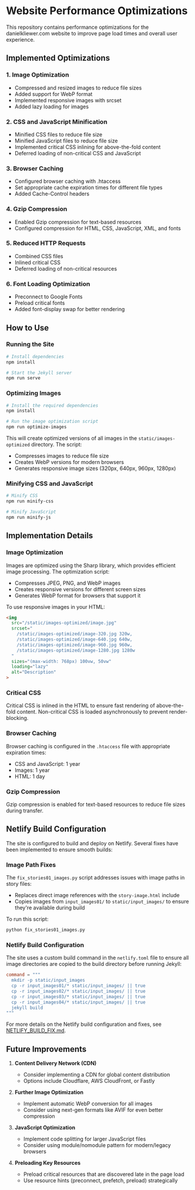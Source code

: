 # Website Performance Optimizations

This repository contains performance optimizations for the danielkliewer.com website to improve page load times and overall user experience.

## Implemented Optimizations

### 1. Image Optimization
- Compressed and resized images to reduce file sizes
- Added support for WebP format
- Implemented responsive images with srcset
- Added lazy loading for images

### 2. CSS and JavaScript Minification
- Minified CSS files to reduce file size
- Minified JavaScript files to reduce file size
- Implemented critical CSS inlining for above-the-fold content
- Deferred loading of non-critical CSS and JavaScript

### 3. Browser Caching
- Configured browser caching with .htaccess
- Set appropriate cache expiration times for different file types
- Added Cache-Control headers

### 4. Gzip Compression
- Enabled Gzip compression for text-based resources
- Configured compression for HTML, CSS, JavaScript, XML, and fonts

### 5. Reduced HTTP Requests
- Combined CSS files
- Inlined critical CSS
- Deferred loading of non-critical resources

### 6. Font Loading Optimization
- Preconnect to Google Fonts
- Preload critical fonts
- Added font-display swap for better rendering

## How to Use

### Running the Site
```bash
# Install dependencies
npm install

# Start the Jekyll server
npm run serve
```

### Optimizing Images
```bash
# Install the required dependencies
npm install

# Run the image optimization script
npm run optimize-images
```

This will create optimized versions of all images in the `static/images-optimized` directory. The script:
- Compresses images to reduce file size
- Creates WebP versions for modern browsers
- Generates responsive image sizes (320px, 640px, 960px, 1280px)

### Minifying CSS and JavaScript
```bash
# Minify CSS
npm run minify-css

# Minify JavaScript
npm run minify-js
```

## Implementation Details

### Image Optimization
Images are optimized using the Sharp library, which provides efficient image processing. The optimization script:
- Compresses JPEG, PNG, and WebP images
- Creates responsive versions for different screen sizes
- Generates WebP format for browsers that support it

To use responsive images in your HTML:

```html
<img 
  src="/static/images-optimized/image.jpg" 
  srcset="
    /static/images-optimized/image-320.jpg 320w,
    /static/images-optimized/image-640.jpg 640w,
    /static/images-optimized/image-960.jpg 960w,
    /static/images-optimized/image-1280.jpg 1280w
  "
  sizes="(max-width: 768px) 100vw, 50vw"
  loading="lazy"
  alt="Description"
>
```

### Critical CSS
Critical CSS is inlined in the HTML to ensure fast rendering of above-the-fold content. Non-critical CSS is loaded asynchronously to prevent render-blocking.

### Browser Caching
Browser caching is configured in the `.htaccess` file with appropriate expiration times:
- CSS and JavaScript: 1 year
- Images: 1 year
- HTML: 1 day

### Gzip Compression
Gzip compression is enabled for text-based resources to reduce file sizes during transfer.

## Netlify Build Configuration

The site is configured to build and deploy on Netlify. Several fixes have been implemented to ensure smooth builds:

### Image Path Fixes

The `fix_stories01_images.py` script addresses issues with image paths in story files:
- Replaces direct image references with the `story-image.html` include
- Copies images from `input_images01/` to `static/input_images/` to ensure they're available during build

To run this script:
```bash
python fix_stories01_images.py
```

### Netlify Build Configuration

The site uses a custom build command in the `netlify.toml` file to ensure all image directories are copied to the build directory before running Jekyll:

```toml
command = """
  mkdir -p static/input_images
  cp -r input_images01/* static/input_images/ || true
  cp -r input_images02/* static/input_images/ || true
  cp -r input_images03/* static/input_images/ || true
  cp -r input_images04/* static/input_images/ || true
  jekyll build
"""
```

For more details on the Netlify build configuration and fixes, see [NETLIFY_BUILD_FIX.md](NETLIFY_BUILD_FIX.md).

## Future Improvements

1. **Content Delivery Network (CDN)**
   - Consider implementing a CDN for global content distribution
   - Options include Cloudflare, AWS CloudFront, or Fastly

2. **Further Image Optimization**
   - Implement automatic WebP conversion for all images
   - Consider using next-gen formats like AVIF for even better compression

3. **JavaScript Optimization**
   - Implement code splitting for larger JavaScript files
   - Consider using module/nomodule pattern for modern/legacy browsers

4. **Preloading Key Resources**
   - Preload critical resources that are discovered late in the page load
   - Use resource hints (preconnect, prefetch, preload) strategically
